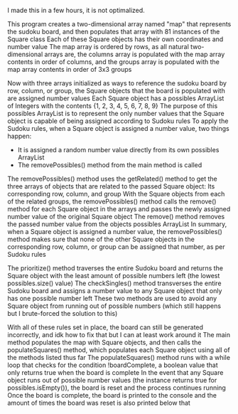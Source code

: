 I made this in a few hours, it is not optimalized.

This program creates a two-dimensional array named "map" that represents the sudoku board, and then populates that array with 81 instances of the Square class
Each of these Square objects has their own coordinates and number value
The map array is ordered by rows, as all natural two-dimensional arrays are, the columns array is populated with the map array contents in order of columns, and the groups array is populated with the map array contents in order of 3x3 groups

Now with three arrays initialized as ways to reference the sudoku board by row, column, or group, the Square objects that the board is populated with are assigned number values
Each Square object has a possibles ArrayList of Integers with the contents {1, 2, 3, 4, 5, 6, 7, 8, 9}
The purpose of this possibles ArrayList is to represent the only number values that the Square object is capable of being assigned according to Sudoku rules
To apply the Sudoku rules, when a Square object is assigned a number value, two things happen:
 - It is assigned a random number value directly from its own possibles ArrayList
 - The removePossibles() method from the main method is called

The removePossibles() method uses the getRelated() method to get the three arrays of objects that are related to the passed Square object: Its corresponding row, column, and group
With the Square objects from each of the related groups, the removePossibles() method calls the remove() method for each Square object in the arrays and passes the newly assigned number value of the original Square object
The remove() method removes the passed number value from the objects possibles ArrayList
In summary, when a Square object is assigned a number value, the removePossibles() method makes sure that none of the other Square objects in the corresponding row, column, or group can be assigned that number, as per Sudoku rules

The prioritize() method traverses the entire Sudoku board and returns the Square object with the least amount of possible numbers left (the lowest possibles.size() value)
The checkSingles() method transverses the entire Sudoku board and assigns a number value to any Square object that only has one possible number left
These two methods are used to avoid any Square object from running out of possible numbers (which still happens but I brute-forced the solution to this)

With all of these rules set in place, the board can still be generated incorrectly, and idk how to fix that but I can at least work around it
The main method populates the map with Square objects, and then calls the populateSquares() method, which populates each Square object using all of the methods listed thus far
The populateSquares() method runs with a while loop that checks for the condition !boardComplete, a boolean value that only returns true when the board is complete
In the event that any Square object runs out of possible number values (the instance returns true for possibles.isEmpty()), the board is reset and the process continues running
Once the board is complete, the board is printed to the console and the amount of times the board was reset is also printed below that
